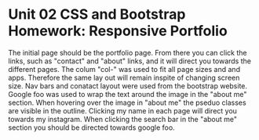 # Unit 02 CSS and Bootstrap Homework: Responsive Portfolio

The initial page should be the portfolio page. From there you can click the links, such as "contact" and "about" links, and it will direct you towards the different pages. The colum "col-" was used to fit all page sizes and and apps. Therefore the same lay out will remain inspite of changing screen size.
Nav bars and conatact layout were used from the bootstrap website. Google foo was used to wrap the text around the image in the "about me" section. When hovering over the image in "about me" the pseduo classes are visible in the outline. Clicking my name in each page will direct you towards my instagram. When clicking the search bar in the "about me" section you should be directed towards google foo. 
